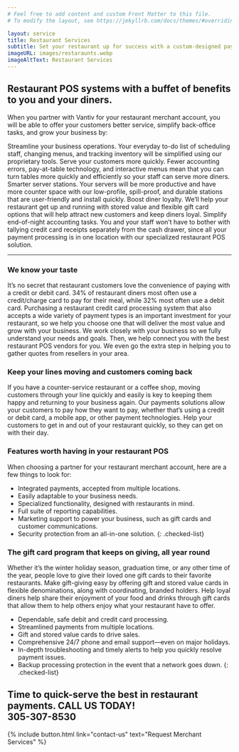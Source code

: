 ```yaml
---
# Feel free to add content and custom Front Matter to this file.
# To modify the layout, see https://jekyllrb.com/docs/themes/#overriding-theme-defaults

layout: service
title: Restaurant Services
subtitle: Set your restaurant up for success with a custom-designed payment solution.
imageURL: images/restaraunts.webp
imageAltText: Restaurant Services
---
```


## Restaurant POS systems with a buffet of benefits to you and your diners.

When you partner with Vantiv for your restaurant merchant account, you will be able to offer your customers better service, simplify back-office tasks, and grow your business by:

Streamline your business operations. Your everyday to-do list of scheduling staff, changing menus, and tracking inventory will be simplified using our proprietary tools.
Serve your customers more quickly. Fewer accounting errors, pay-at-table technology, and interactive menus mean that you can turn tables more quickly and efficiently so your staff can serve more diners.
Smarter server stations. Your servers will be more productive and have more counter space with our low-profile, spill-proof, and durable stations that are user-friendly and install quickly.
Boost diner loyalty. We’ll help your restaurant get up and running with stored value and flexible gift card options that will help attract new customers and keep diners loyal.
Simplify end-of-night accounting tasks. You and your staff won’t have to bother with tallying credit card receipts separately from the cash drawer, since all your payment processing is in one location with our specialized restaurant POS solution.

---

### We know your taste

It’s no secret that restaurant customers love the convenience of paying with a credit or debit card. 34% of restaurant diners most often use a credit/charge card to pay for their meal, while 32% most often use a debit card. Purchasing a restaurant credit card processing system that also accepts a wide variety of payment types is an important investment for your restaurant, so we help you choose one that will deliver the most value and grow with your business. We work closely with your business so we fully understand your needs and goals. Then, we help connect you with the best restaurant POS vendors for you. We even go the extra step in helping you to gather quotes from resellers in your area.

### Keep your lines moving and customers coming back

If you have a counter-service restaurant or a coffee shop, moving customers through your line quickly and easily is key to keeping them happy and returning to your business again. Our payments solutions allow your customers to pay how they want to pay, whether that’s using a credit or debit card, a mobile app, or other payment technologies. Help your customers to get in and out of your restaurant quickly, so they can get on with their day.

### Features worth having in your restaurant POS

When choosing a partner for your restaurant merchant account, here are a few things to look for:
* Integrated payments, accepted from multiple locations.
* Easily adaptable to your business needs.
* Specialized functionality, designed with restaurants in mind.
* Full suite of reporting capabilities.
* Marketing support to power your business, such as gift cards and customer communications.
* Security protection from an all-in-one solution.
{: .checked-list}

### The gift card program that keeps on giving, all year round

Whether it’s the winter holiday season, graduation time, or any other time of the year, people love to give their loved one gift cards to their favorite restaurants. Make gift-giving easy by offering gift and stored value cards in flexible denominations, along with coordinating, branded holders. Help loyal diners help share their enjoyment of your food and drinks through gift cards that allow them to help others enjoy what your restaurant have to offer.

* Dependable, safe debit and credit card processing.
* Streamlined payments from multiple locations.
* Gift and stored value cards to drive sales.
* Comprehensive 24/7 phone and email support—even on major holidays.
* In-depth troubleshooting and timely alerts to help you quickly resolve payment issues.
* Backup processing protection in the event that a network goes down.
{: .checked-list}

## Time to quick-serve the best in restaurant payments. CALL US TODAY! <br> 305-307-8530

{% include button.html link="contact-us" text="Request Merchant Services" %}
